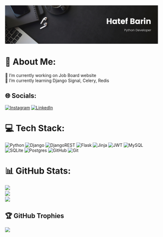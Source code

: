 ![logo](https://github.com/hatef97/hatef97/blob/main/Black%20%26%20White%20Modern%20Minimalist%20Data%20Analyst%20LinkedIn%20Banner%20(1).png)
# 💫 About Me:
🔭 I’m currently working on Job Board website<br>🌱 I’m currently learning Django Signal, Celery, Redis


## 🌐 Socials:
[![Instagram](https://img.shields.io/badge/Instagram-%23E4405F.svg?logo=Instagram&logoColor=white)](https://instagram.com/hatef_barin) [![LinkedIn](https://img.shields.io/badge/LinkedIn-%230077B5.svg?logo=linkedin&logoColor=white)](https://linkedin.com/in/hatef-barin) 

# 💻 Tech Stack:
![Python](https://img.shields.io/badge/python-3670A0?style=for-the-badge&logo=python&logoColor=ffdd54) ![Django](https://img.shields.io/badge/django-%23092E20.svg?style=for-the-badge&logo=django&logoColor=white) ![DjangoREST](https://img.shields.io/badge/DJANGO-REST-ff1709?style=for-the-badge&logo=django&logoColor=white&color=ff1709&labelColor=gray) ![Flask](https://img.shields.io/badge/flask-%23000.svg?style=for-the-badge&logo=flask&logoColor=white) ![Jinja](https://img.shields.io/badge/jinja-white.svg?style=for-the-badge&logo=jinja&logoColor=black) ![JWT](https://img.shields.io/badge/JWT-black?style=for-the-badge&logo=JSON%20web%20tokens) ![MySQL](https://img.shields.io/badge/mysql-4479A1.svg?style=for-the-badge&logo=mysql&logoColor=white) ![SQLite](https://img.shields.io/badge/sqlite-%2307405e.svg?style=for-the-badge&logo=sqlite&logoColor=white) ![Postgres](https://img.shields.io/badge/postgres-%23316192.svg?style=for-the-badge&logo=postgresql&logoColor=white) ![GitHub](https://img.shields.io/badge/github-%23121011.svg?style=for-the-badge&logo=github&logoColor=white) ![Git](https://img.shields.io/badge/git-%23F05033.svg?style=for-the-badge&logo=git&logoColor=white)
# 📊 GitHub Stats:
![](https://github-readme-stats.vercel.app/api?username=hatef97&theme=dark&hide_border=false&include_all_commits=true&count_private=true)<br/>
![](https://github-readme-streak-stats.herokuapp.com/?user=hatef97&theme=dark&hide_border=false)<br/>
![](https://github-readme-stats.vercel.app/api/top-langs/?username=hatef97&theme=dark&hide_border=false&include_all_commits=true&count_private=true&layout=compact)

## 🏆 GitHub Trophies
![](https://github-profile-trophy.vercel.app/?username=hatef97&theme=radical&no-frame=false&no-bg=false&margin-w=4)

<!-- Proudly created with GPRM ( https://gprm.itsvg.in ) -->
